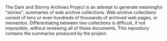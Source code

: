 The Dark and Stormy Archives Project is an attempt to generate meaningful "stories", summaries of web archive collections. Web archive collections consist of tens or even hundreds of thousands of archived web pages, or mementos. Differentiating between two collections is difficult, if not impossible, without reviewing all of these documents. This repository contains the summaries produced by the project.
